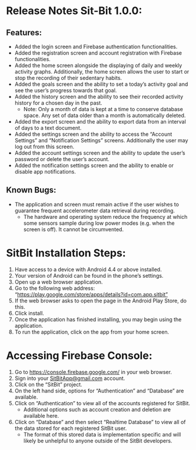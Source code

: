 # Release Notes Sit-Bit 1.0.0:
## Features:
- Added the login screen and Firebase authentication functionalities.
- Added the registration screen and account registration with Firebase functionalities.
- Added the home screen alongside the displaying of daily and weekly activity graphs. Additionally, the home screen allows the user to start or stop the recording of their sedentary habits.
- Added the goals screen and the ability to set a today’s activity goal and see the user’s progress towards that goal.
- Added the history screen and the ability to see their recorded activity history for a chosen day in the past.
  - Note: Only a month of data is kept at a time to conserve database space. Any set of data older than a month is automatically deleted.
- Added the export screen and the ability to export data from an interval of days to a text document.
- Added the settings screen and the ability to access the “Account Settings” and “Notification Settings” screens. Additionally the user may log out from this screen.
- Added the account settings screen and the ability to update the user’s password or delete the user’s account.
- Added the notification settings screen and the ability to enable or disable app notifications.
## Known Bugs:
- The application and screen must remain active if the user wishes to guarantee frequent accelerometer data retrieval during recording.
  - The hardware and operating system reduce the frequency at which some sensors sample during low power modes (e.g. when the screen is off). It cannot be circumvented.
# SitBit Installation Steps:
1. Have access to a device with Android 4.4 or above installed.
2. Your version of Android can be found in the phone’s settings.
3. Open up a web browser application.
4. Go to the following web address: “https://play.google.com/store/apps/details?id=com.app.sitbit”
5. If the web browser asks to open the page in the Android Play Store, do this.
6. Click install.
7. Once the application has finished installing, you may begin using the application.
8. To run the application, click on the app from your home screen.

# Accessing Firebase Console:
1. Go to https://console.firebase.google.com/ in your web browser.
2. Sign into your SitBitApp@gmail.com account.
3. Click on the “SitBit” project.
4. On the left hand side, options for “Authentication” and “Database” are available.
5. Click on “Authentication” to view all of the accounts registered for SitBit.
   - Additional options such as account creation and deletion are available here.
6. Click on “Database” and then select “Realtime Database” to view all of the data stored for each registered SitBit user.
   - The format of this stored data is implementation specific and will likely be unhelpful to anyone outside of the SitBit developers.
